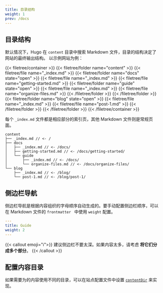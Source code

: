 ```yaml
---
title: 目录结构
weight: 1
prev: /docs
---
```


## 目录结构

默认情况下，Hugo 在 `content` 目录中搜索 Markdown 文件，目录的结构决定了网站的最终输出结构。
以示例网站为例：

<!--more-->

{{< filetree/container >}}
  {{< filetree/folder name="content" >}}
    {{< filetree/file name="_index.md" >}}
    {{< filetree/folder name="docs" state="open" >}}
      {{< filetree/file name="_index.md" >}}
      {{< filetree/file name="getting-started.md" >}}
      {{< filetree/folder name="guide" state="open" >}}
        {{< filetree/file name="_index.md" >}}
        {{< filetree/file name="organize-files.md" >}}
      {{< /filetree/folder >}}
    {{< /filetree/folder >}}
    {{< filetree/folder name="blog" state="open" >}}
      {{< filetree/file name="_index.md" >}}
      {{< filetree/file name="post-1.md" >}}
    {{< /filetree/folder >}}
  {{< /filetree/folder >}}
{{< /filetree/container >}}

每个 `_index.md` 文件都是相应部分的索引页，其他 Markdown 文件则是常规页面。

```
content
├── _index.md // <- /
├── docs
│   ├── _index.md // <- /docs/
│   ├── getting-started.md // <- /docs/getting-started/
│   └── guide
│       ├── _index.md // <- /docs/
│       └── organize-files.md // <- /docs/organize-files/
└── blog
    ├── _index.md // <- /blog/
    └── post-1.md // <- /blog/post-1/
```

## 侧边栏导航

侧边栏导航是根据内容组织的字母顺序自动生成的。要手动配置侧边栏顺序，可以在 Markdown 文件的 `frontmatter ` 中使用 `weight` 配置。

```yaml {filename="content/docs/_index.md"}
---
title: Guide
weight: 2
---
```

{{< callout emoji="ℹ️">}}
  建议侧边栏不要太深。如果内容太多，请考虑 **将它们分成多个部分**。
{{< /callout >}}

## 配置内容目录

如果需要为的内容使用不同的目录，可以在站点配置文件中设置 [`contentDir`](https://gohugo.io/getting-started/configuration/#contentdir) 来实现。
